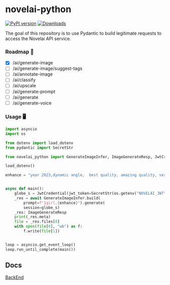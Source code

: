 # novelai-python

[![PyPI version](https://badge.fury.io/py/novelai_python.svg)](https://badge.fury.io/py/novelai_gen)
[![Downloads](https://pepy.tech/badge/novelai_python)](https://pepy.tech/project/novelai_python)

The goal of this repository is to use Pydantic to build legitimate requests to access the Novelai API service.

### Roadmap 🚧

- [x] /ai/generate-image
- [ ] /ai/generate-image/suggest-tags
- [ ] /ai/annotate-image
- [ ] /ai/classify
- [ ] /ai/upscale
- [ ] /ai/generate-prompt
- [ ] /ai/generate
- [ ] /ai/generate-voice

### Usage 🖥️

```python
import asyncio
import os

from dotenv import load_dotenv
from pydantic import SecretStr

from novelai_python import GenerateImageInfer, ImageGenerateResp, JwtCredential

load_dotenv()

enhance = "year 2023,dynamic angle,  best quality, amazing quality, very aesthetic, absurdres"


async def main():
    globe_s = JwtCredential(jwt_token=SecretStr(os.getenv("NOVELAI_JWT")))
    _res = await GenerateImageInfer.build(
        prompt=f"1girl,{enhance}").generate(
        session=globe_s)
    _res: ImageGenerateResp
    print(_res.meta)
    file = _res.files[0]
    with open(file[0], "wb") as f:
        f.write(file[1])


loop = asyncio.get_event_loop()
loop.run_until_complete(main())

```

## Docs

[BackEnd](https://api.novelai.net/docs)
